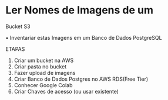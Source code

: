 # Ler Nomes de Imagens de um
Bucket S3

• Inventariar estas Imagens em
um Banco de Dados
PostgreSQL

ETAPAS

1. Criar um bucket na AWS
2. Criar pasta no bucket
3. Fazer upload de imagens
4. Criar Banco de Dados Postgres no AWS RDS(Free Tier)
5. Conhecer Google Colab
6. Criar Chaves de acesso (ou usar existente)
